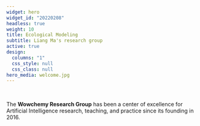 ```yaml
---
widget: hero
widget_id: "20220208"
headless: true
weight: 10
title: Ecological Modeling
subtitle: Liang Ma's research group
active: true
design:
  columns: "1"
  css_style: null
  css_class: null
hero_media: welcome.jpg
---
```


<br>

The **Wowchemy Research Group** has been a center of excellence for Artificial Intelligence research, teaching, and practice since its founding in 2016.
